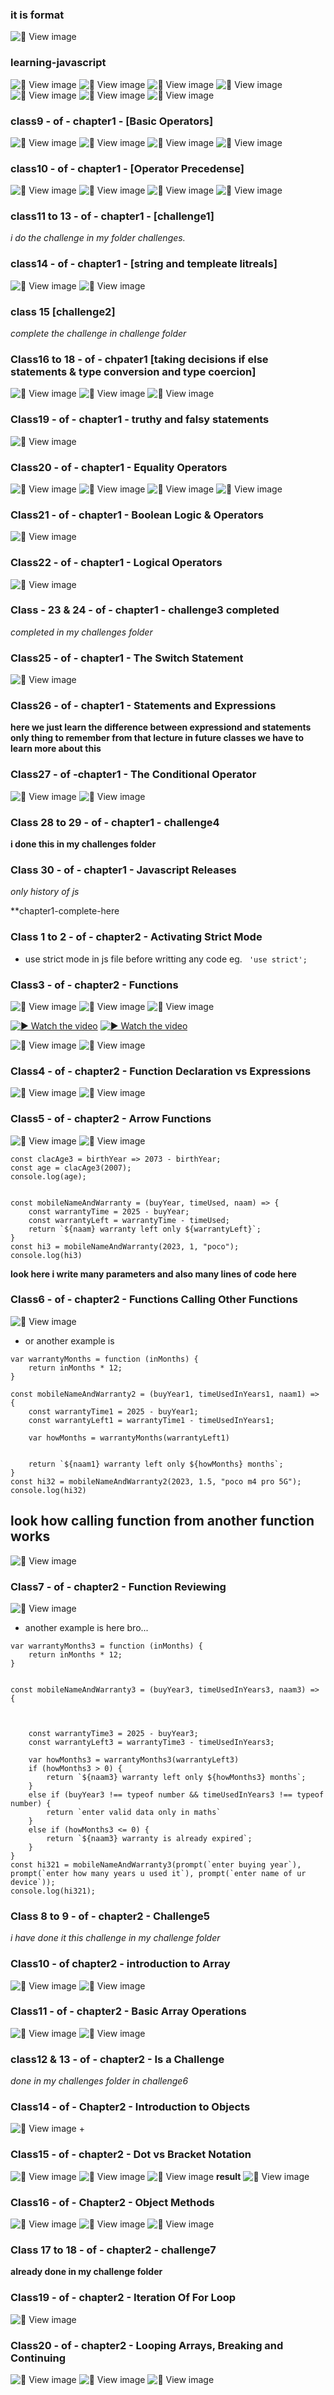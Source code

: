 ### it is format
![📄 View image](./images) 




### learning-javascript
![📄 View image](./images/1st-five-topics_of_chaptet1_1.jpg)
![📄 View image](./images/1st-five-topics_of_chaptet1_2.jpg)
![📄 View image](./images/1st-five-topics_of_chaptet1_3.jpg)
![📄 View image](./images/1st-five-topics_of_chaptet1_4.jpg)
![📄 View image](./images/1st-five-topics_of_chaptet1_5.jpg)
![📄 View image](./images/1st-five-topics_of_chaptet1_6.jpg)
![📄 View image](./images/starts-class8-of-chapter1.jpg)

### class9 - of - chapter1 - [Basic Operators]

![📄 View image](./images/Image%20to%20PDF%2020250829%2011.10.54_1.jpg)
![📄 View image](./images/Image%20to%20PDF%2020250829%2011.10.54_2.jpg)
![📄 View image](./images/Image%20to%20PDF%2020250829%2011.10.54_3.jpg)
![📄 View image](./images/Image%20to%20PDF%2020250829%2011.10.54_4.jpg)

### class10 - of - chapter1 - [Operator Precedense]
![📄 View image](./images/class-10-chapter1_1.jpg)
![📄 View image](./images/class-10-chapter1_2.jpg)
![📄 View image](./images/class-10-chapter1_3.jpg)
![📄 View image](./images/class-10-chapter1_4.jpg)

### class11 to 13 - of -  chapter1 - [challenge1]
*i do the challenge in my folder challenges.*


### class14 - of - chapter1 - [string and templeate litreals]
![📄 View image](./images/string%20&%20templeate%20literal_1.jpg)
![📄 View image](./images/string%20&%20templeate%20literal_2.jpg)


### class 15 [challenge2]
*complete the challenge in challenge folder*

### Class16 to 18 - of - chpater1 [taking decisions if else statements & type conversion and type coercion]
![📄 View image](./images/class%2014to18%20of%20chapter1_1.jpg)
![📄 View image](./images/class%2014to18%20of%20chapter1_2.jpg)
![📄 View image](./images/class%2014to18%20of%20chapter1_3.jpg)

### Class19 - of - chapter1 - truthy and falsy statements
![📄 View image](./images//truly&falsy_1.jpg)


### Class20 - of - chapter1 - Equality Operators
![📄 View image](./images/class20-of-chapter1_1.jpg) 
![📄 View image](./images/class20-of-chapter1_2.jpg) 
![📄 View image](./images/class20-of-chapter1_3.jpg) 
![📄 View image](./images/class20-of-chapter1_4.jpg) 


### Class21 - of - chapter1 - Boolean Logic & Operators
![📄 View image](./images/class21_of_chapter1_1.jpg)


### Class22 - of - chapter1 - Logical Operators
![📄 View image](./images/class22-of-chapter1_1.jpg) 



### Class - 23 & 24 - of - chapter1 - challenge3 completed
*completed in my challenges folder*


### Class25 - of - chapter1 - The Switch Statement
![📄 View image](./images/class25-chapter1_1.jpg) 


### Class26 - of - chapter1 - Statements and Expressions
**here we just learn the difference between expressiond and statements only thing to remember from that lecture in future classes we have to learn more about this**


### Class27 - of -chapter1 - The Conditional Operator
![📄 View image](./images/class26&27-chapter1_1.jpg)
![📄 View image](./images/class26&27-chapter1_2.jpg) 


### Class 28 to 29 - of - chapter1 - challenge4
**i done this in my challenges folder**


### Class 30 - of - chapter1 - Javascript Releases
*only history of js*


**chapter1-complete-here

### Class 1 to 2 - of - chapter2 - Activating Strict Mode
- use strict mode in js file before writting any code eg.
``` 'use strict';```

### Class3 - of - chapter2 - Functions
![📄 View image](./images/class3-chapter2_1.jpg) 
![📄 View image](./images/class3-chapter2_2.jpg) 
![📄 View image](./images/class3-chapter2_3.jpg) 

[![▶️ Watch the video](./images/thumbnail.png)](https://youtube.com/shorts/6FXoRSh_YC8?si=HtvzaTMZpSGD6HAN)
[![▶️ Watch the video](./images/thumbnail.png)](https://youtu.be/y3i4Fca-_H4?si=GAZILy-WOmEczzo1)


![📄 View image](./images/return%20in%20functions_1.jpg)
![📄 View image](./images/return%20in%20functions_2.jpg)


### Class4 - of - chapter2 - Function Declaration vs Expressions
![📄 View image](./images/class4-chapter2_1.jpg) 
![📄 View image](./images/class4-chapter2_2.jpg) 


### Class5 - of - chapter2 - Arrow Functions

![📄 View image](./images/class5-chapter2_1.jpg) 
![📄 View image](./images/class5-chapter2_2.jpg) 

```
const clacAge3 = birthYear => 2073 - birthYear;
const age = clacAge3(2007);
console.log(age);


const mobileNameAndWarranty = (buyYear, timeUsed, naam) => {
    const warrantyTime = 2025 - buyYear;
    const warrantyLeft = warrantyTime - timeUsed;
    return `${naam} warranty left only ${warrantyLeft}`;
}
const hi3 = mobileNameAndWarranty(2023, 1, "poco");
console.log(hi3)
```
**look here i write many parameters and also many lines of code here**


### Class6 - of - chapter2 - Functions Calling Other Functions
![📄 View image](./images/class6-chapter2_1.jpg) 
- or another example is 
```
var warrantyMonths = function (inMonths) {
    return inMonths * 12;
}

const mobileNameAndWarranty2 = (buyYear1, timeUsedInYears1, naam1) => {
    const warrantyTime1 = 2025 - buyYear1;
    const warrantyLeft1 = warrantyTime1 - timeUsedInYears1;

    var howMonths = warrantyMonths(warrantyLeft1)


    return `${naam1} warranty left only ${howMonths} months`;
}
const hi32 = mobileNameAndWarranty2(2023, 1.5, "poco m4 pro 5G");
console.log(hi32)
```
## look how calling function from another function works
![📄 View image](./images/calling.png) 

### Class7 - of - chapter2 - Function Reviewing
![📄 View image](./images/class7-chapter2_1.jpg) 
 - another example is here bro...
```
var warrantyMonths3 = function (inMonths) {
    return inMonths * 12;
}


const mobileNameAndWarranty3 = (buyYear3, timeUsedInYears3, naam3) => {



    const warrantyTime3 = 2025 - buyYear3;
    const warrantyLeft3 = warrantyTime3 - timeUsedInYears3;

    var howMonths3 = warrantyMonths3(warrantyLeft3)
    if (howMonths3 > 0) {
        return `${naam3} warranty left only ${howMonths3} months`;
    }
    else if (buyYear3 !== typeof number && timeUsedInYears3 !== typeof number) {
        return `enter valid data only in maths`
    }
    else if (howMonths3 <= 0) {
        return `${naam3} warranty is already expired`;
    }
}
const hi321 = mobileNameAndWarranty3(prompt(`enter buying year`), prompt(`enter how many years u used it`), prompt(`enter name of ur device`));
console.log(hi321);
```

### Class 8 to 9 - of - chapter2 - Challenge5
*i have done it this challenge in my challenge folder*

### Class10 - of chapter2 - introduction to Array
![📄 View image](./images/class10-%20chapter2_1.jpg) 
![📄 View image](./images/class10-%20chapter2_2.jpg) 


### Class11 - of - chapter2 - Basic Array Operations
![📄 View image](./images/class11-chapter2_1.jpg) 
![📄 View image](./images/class11-chapter2_2.jpg) 


### class12 & 13 - of - chapter2 - Is a Challenge
*done in my challenges folder in challenge6*


### Class14 - of - Chapter2 - Introduction to Objects
![📄 View image](./images/class14-chapter2_1.jpg) +


### Class15 - of - chapter2 - Dot vs Bracket Notation
![📄 View image](./images/class15-chapter2_1.jpg) 
![📄 View image](./images/class15-chapter2_2.jpg) 
![📄 View image](./images/class15-chapter2_3.jpg) 
**result**
![📄 View image](./images/Screenshot%202025-09-25%20160759.png) 



### Class16 - of - Chapter2 - Object Methods
![📄 View image](./images/class16-chapter2_1.jpg)
![📄 View image](./images/class16-chapter2_2.jpg)
![📄 View image](./images/class16-chapter2_3.jpg)


### Class 17 to 18 - of - chapter2 - challenge7
**already done in my challenge folder**


### Class19 - of - chapter2 - Iteration Of For Loop
![📄 View image](./images/class19-chapter2_1.jpg)


### Class20 - of - chapter2 - Looping Arrays, Breaking and Continuing
![📄 View image](./images/class20-chapter2_1.jpg)
![📄 View image](./images/class20-chapter2_2.jpg)
![📄 View image](./images/class20-chapter2_3.jpg)






